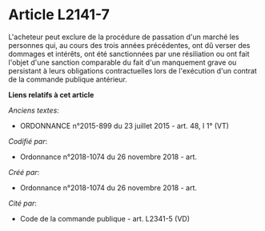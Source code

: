 # Article L2141-7

L'acheteur peut exclure de la procédure de passation d'un marché les personnes qui, au cours des trois années précédentes,
ont dû verser des dommages et intérêts, ont été sanctionnées par une résiliation ou ont fait l'objet d'une sanction
comparable du fait d'un manquement grave ou persistant à leurs obligations contractuelles lors de l'exécution d'un contrat de
la commande publique antérieur.

**Liens relatifs à cet article**

_Anciens textes_:

  - ORDONNANCE n°2015-899 du 23 juillet 2015 - art. 48, I 1° (VT)

_Codifié par_:

  - Ordonnance n°2018-1074 du 26 novembre 2018 - art.

_Créé par_:

  - Ordonnance n°2018-1074 du 26 novembre 2018 - art.

_Cité par_:

  - Code de la commande publique - art. L2341-5 (VD)
